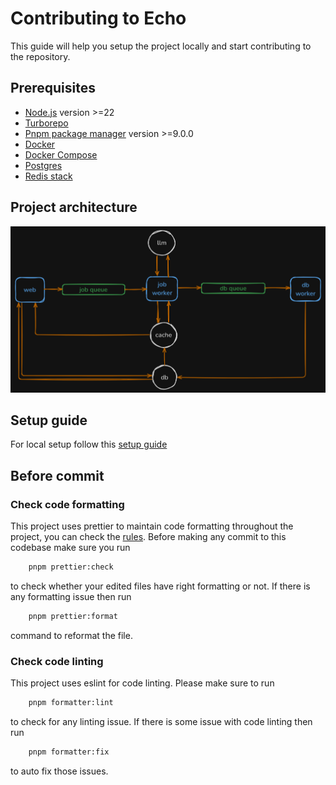 # Contributing to Echo

This guide will help you setup the project locally
and start contributing to the repository.

## Prerequisites

- [Node.js](https://nodejs.org/en) version >=22
- [Turborepo](https://turbo.build/)
- [Pnpm package manager](https://pnpm.io/) version >=9.0.0
- [Docker](https://www.docker.com/get-started/)
- [Docker Compose](https://docs.docker.com/compose/install/)
- [Postgres](https://hub.docker.com/_/postgres)
- [Redis stack](https://hub.docker.com/r/redis/redis-stack)

## Project architecture

![Project Architecture](https://raw.githubusercontent.com/biiswajit/assets/b7359b88081feda1005832f80a168eb8fc9c91a3/echo_architecture_v0.0.png)

## Setup guide

For local setup follow this [setup guide](./SETUP.md)

## Before commit

### Check code formatting

This project uses prettier to maintain code formatting throughout the project, you can check the [rules](.prettierrc). Before making any commit to this codebase make sure you run

```sh
    pnpm prettier:check
```

to check whether your edited files have right formatting or not. If there is any formatting issue then run

```sh
    pnpm prettier:format
```

command to reformat the file.

### Check code linting

This project uses eslint for code linting. Please make sure to run

```sh
    pnpm formatter:lint
```

to check for any linting issue. If there is some issue with code linting then run

```sh
    pnpm formatter:fix
```

to auto fix those issues.
